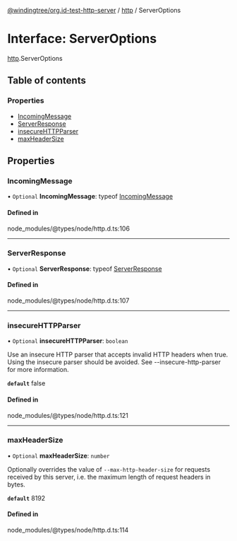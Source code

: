 [@windingtree/org.id-test-http-server](../README.md) / [http](../modules/http.md) / ServerOptions

# Interface: ServerOptions

[http](../modules/http.md).ServerOptions

## Table of contents

### Properties

- [IncomingMessage](http.serveroptions.md#incomingmessage)
- [ServerResponse](http.serveroptions.md#serverresponse)
- [insecureHTTPParser](http.serveroptions.md#insecurehttpparser)
- [maxHeaderSize](http.serveroptions.md#maxheadersize)

## Properties

### IncomingMessage

• `Optional` **IncomingMessage**: typeof [IncomingMessage](../classes/http.incomingmessage.md)

#### Defined in

node_modules/@types/node/http.d.ts:106

___

### ServerResponse

• `Optional` **ServerResponse**: typeof [ServerResponse](../classes/http.serverresponse.md)

#### Defined in

node_modules/@types/node/http.d.ts:107

___

### insecureHTTPParser

• `Optional` **insecureHTTPParser**: `boolean`

Use an insecure HTTP parser that accepts invalid HTTP headers when true.
Using the insecure parser should be avoided.
See --insecure-http-parser for more information.

**`default`** false

#### Defined in

node_modules/@types/node/http.d.ts:121

___

### maxHeaderSize

• `Optional` **maxHeaderSize**: `number`

Optionally overrides the value of
`--max-http-header-size` for requests received by this server, i.e.
the maximum length of request headers in bytes.

**`default`** 8192

#### Defined in

node_modules/@types/node/http.d.ts:114
